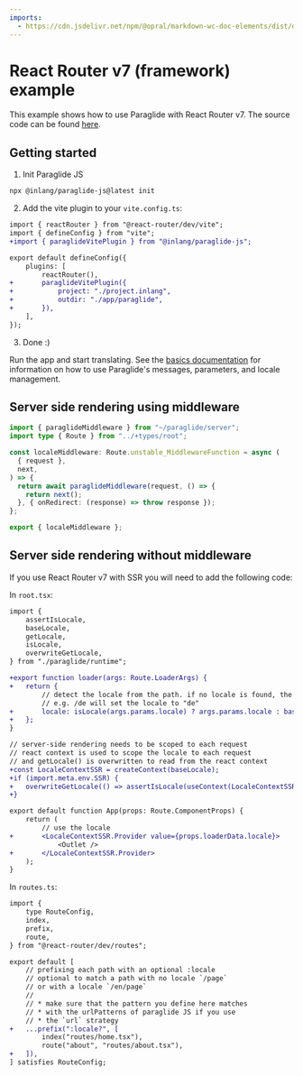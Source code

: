 ```yaml
---
imports:
  - https://cdn.jsdelivr.net/npm/@opral/markdown-wc-doc-elements/dist/doc-callout.js
---
```


# React Router v7 (framework) example

This example shows how to use Paraglide with React Router v7. The source code can be found [here](https://github.com/opral/monorepo/tree/main/inlang/packages/paraglide/paraglide-js/examples/react-router).

## Getting started

1. Init Paraglide JS

```bash
npx @inlang/paraglide-js@latest init 
```

2. Add the vite plugin to your `vite.config.ts`:

```diff
import { reactRouter } from "@react-router/dev/vite";
import { defineConfig } from "vite";
+import { paraglideVitePlugin } from "@inlang/paraglide-js";

export default defineConfig({
	plugins: [
		reactRouter(),
+		paraglideVitePlugin({
+			project: "./project.inlang",
+			outdir: "./app/paraglide",
+		}),
	],
});
```

3. Done :) 

Run the app and start translating. See the [basics documentation](/m/gerre34r/library-inlang-paraglideJs/basics) for information on how to use Paraglide's messages, parameters, and locale management.

## Server side rendering using middleware

```ts
import { paraglideMiddleware } from "~/paraglide/server";
import type { Route } from "../+types/root";

const localeMiddleware: Route.unstable_MiddlewareFunction = async (
  { request },
  next,
) => {
  return await paraglideMiddleware(request, () => {
    return next();
  }, { onRedirect: (response) => throw response });
};

export { localeMiddleware };

```

## Server side rendering without middleware

If you use React Router v7 with SSR you will need to add the following code:

In `root.tsx`:

```diff
import {
	assertIsLocale,
	baseLocale,
	getLocale,
	isLocale,
	overwriteGetLocale,
} from "./paraglide/runtime";

+export function loader(args: Route.LoaderArgs) {
+	return {
		// detect the locale from the path. if no locale is found, the baseLocale is used.
		// e.g. /de will set the locale to "de"
+		locale: isLocale(args.params.locale) ? args.params.locale : baseLocale,
+	};
}

// server-side rendering needs to be scoped to each request
// react context is used to scope the locale to each request
// and getLocale() is overwritten to read from the react context
+const LocaleContextSSR = createContext(baseLocale);
+if (import.meta.env.SSR) {
+	overwriteGetLocale(() => assertIsLocale(useContext(LocaleContextSSR)));
+}

export default function App(props: Route.ComponentProps) {
	return (
		// use the locale
+		<LocaleContextSSR.Provider value={props.loaderData.locale}>
			<Outlet />
+		</LocaleContextSSR.Provider>
	);
}
```

In `routes.ts`: 

```diff
import {
	type RouteConfig,
	index,
	prefix,
	route,
} from "@react-router/dev/routes";

export default [
	// prefixing each path with an optional :locale
	// optional to match a path with no locale `/page`
	// or with a locale `/en/page`
	//
	// * make sure that the pattern you define here matches
	// * with the urlPatterns of paraglide JS if you use
	// * the `url` strategy
+	...prefix(":locale?", [
		index("routes/home.tsx"),
		route("about", "routes/about.tsx"),
+	]),
] satisfies RouteConfig;
```